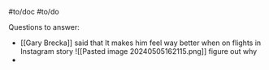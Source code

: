 #to/doc #to/do 

Questions to answer:
- [[Gary Brecka]] said that It makes him feel way better when on flights in Instagram story ![[Pasted image 20240505162115.png]] figure out why
- 